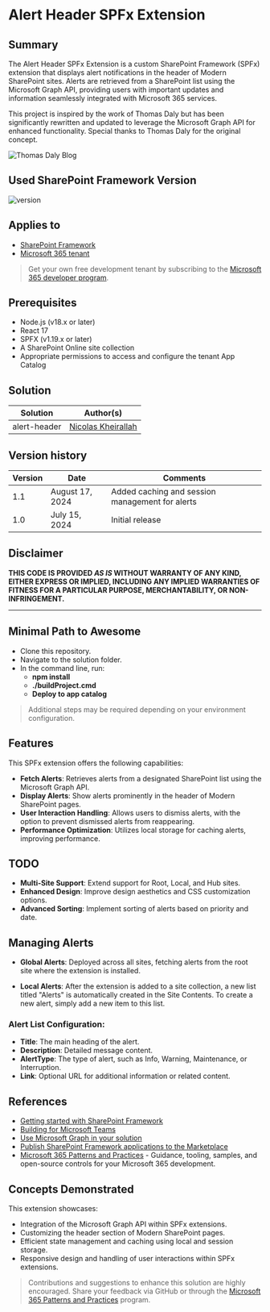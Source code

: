 # Alert Header SPFx Extension

## Summary

The Alert Header SPFx Extension is a custom SharePoint Framework (SPFx) extension that displays alert notifications in the header of Modern SharePoint sites. Alerts are retrieved from a SharePoint list using the Microsoft Graph API, providing users with important updates and information seamlessly integrated with Microsoft 365 services.

This project is inspired by the work of Thomas Daly but has been significantly rewritten and updated to leverage the Microsoft Graph API for enhanced functionality. Special thanks to Thomas Daly for the original concept.

![Thomas Daly Blog](https://github.com/tom-daly/spfx-side-navigation)

## Used SharePoint Framework Version

![version](https://img.shields.io/badge/version-1.19.0-green.svg)

## Applies to

- [SharePoint Framework](https://aka.ms/spfx)
- [Microsoft 365 tenant](https://docs.microsoft.com/en-us/sharepoint/dev/spfx/set-up-your-developer-tenant)

> Get your own free development tenant by subscribing to the [Microsoft 365 developer program](http://aka.ms/o365devprogram).

## Prerequisites

- Node.js (v18.x or later)
- React 17
- SPFX (v1.19.x or later)
- A SharePoint Online site collection
- Appropriate permissions to access and configure the tenant App Catalog

## Solution

| Solution       | Author(s)                                               |
| -------------- | ------------------------------------------------------- |
| alert-header   | [Nicolas Kheirallah](https://twitter.com/yourhandle) |

## Version history

| Version | Date            | Comments                                             |
| ------- | --------------- | --------------------------------------------------- |
| 1.1     | August 17, 2024 | Added caching and session management for alerts      |
| 1.0     | July 15, 2024   | Initial release                                      |

## Disclaimer

**THIS CODE IS PROVIDED _AS IS_ WITHOUT WARRANTY OF ANY KIND, EITHER EXPRESS OR IMPLIED, INCLUDING ANY IMPLIED WARRANTIES OF FITNESS FOR A PARTICULAR PURPOSE, MERCHANTABILITY, OR NON-INFRINGEMENT.**

---

## Minimal Path to Awesome

- Clone this repository.
- Navigate to the solution folder.
- In the command line, run:
  - **npm install**
  - **./buildProject.cmd**
  - **Deploy to app catalog**

> Additional steps may be required depending on your environment configuration.

## Features

This SPFx extension offers the following capabilities:

- **Fetch Alerts**: Retrieves alerts from a designated SharePoint list using the Microsoft Graph API.
- **Display Alerts**: Show alerts prominently in the header of Modern SharePoint pages.
- **User Interaction Handling**: Allows users to dismiss alerts, with the option to prevent dismissed alerts from reappearing.
- **Performance Optimization**: Utilizes local storage for caching alerts, improving performance.

## TODO

- **Multi-Site Support**: Extend support for Root, Local, and Hub sites.
- **Enhanced Design**: Improve design aesthetics and CSS customization options.
- **Advanced Sorting**: Implement sorting of alerts based on priority and date.

## Managing Alerts

- **Global Alerts**: Deployed across all sites, fetching alerts from the root site where the extension is installed.

- **Local Alerts**: After the extension is added to a site collection, a new list titled "Alerts" is automatically created in the Site Contents. To create a new alert, simply add a new item to this list.

### Alert List Configuration:

- **Title**: The main heading of the alert.
- **Description**: Detailed message content.
- **AlertType**: The type of alert, such as Info, Warning, Maintenance, or Interruption.
- **Link**: Optional URL for additional information or related content.

## References

- [Getting started with SharePoint Framework](https://docs.microsoft.com/en-us/sharepoint/dev/spfx/set-up-your-developer-tenant)
- [Building for Microsoft Teams](https://docs.microsoft.com/en-us/sharepoint/dev/spfx/build-for-teams-overview)
- [Use Microsoft Graph in your solution](https://docs.microsoft.com/en-us/sharepoint/dev/spfx/web-parts/get-started/using-microsoft-graph-apis)
- [Publish SharePoint Framework applications to the Marketplace](https://docs.microsoft.com/en-us/sharepoint/dev/spfx/publish-to-marketplace-overview)
- [Microsoft 365 Patterns and Practices](https://aka.ms/m365pnp) - Guidance, tooling, samples, and open-source controls for your Microsoft 365 development.

## Concepts Demonstrated

This extension showcases:

- Integration of the Microsoft Graph API within SPFx extensions.
- Customizing the header section of Modern SharePoint pages.
- Efficient state management and caching using local and session storage.
- Responsive design and handling of user interactions within SPFx extensions.

> Contributions and suggestions to enhance this solution are highly encouraged. Share your feedback via GitHub or through the [Microsoft 365 Patterns and Practices](https://aka.ms/m365pnp) program.